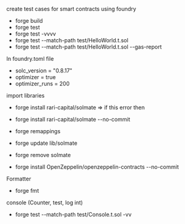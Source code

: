 create test cases for smart contracts using foundry

- forge build
- forge test
- forge test -vvvv
- forge test --match-path test/HelloWorld.t.sol
- forge test --match-path test/HelloWorld.t.sol --gas-report

In foundry.toml file 
- solc_version = "0.8.17"
- optimizer = true
- optimizer_runs = 200


import libraries 
- forge install rari-capital/solmate =>  if this error then 
- forge install rari-capital/solmate --no-commit
- forge remappings
- forge update lib/solmate
- forge remove solmate


- forge install OpenZeppelin/openzeppelin-contracts --no-commit

Formatter
- forge fmt


console (Counter, test, log int)
- forge test --match-path test/Console.t.sol -vv















